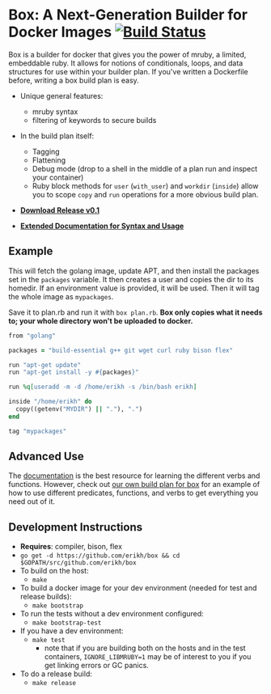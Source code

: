 # Box: A Next-Generation Builder for Docker Images [![Build Status](https://travis-ci.org/erikh/box.svg?branch=master)](https://travis-ci.org/erikh/box)

Box is a builder for docker that gives you the power of mruby, a limited,
embeddable ruby. It allows for notions of conditionals, loops, and data
structures for use within your builder plan. If you've written a Dockerfile
before, writing a box build plan is easy.

* Unique general features:
  * mruby syntax
  * filtering of keywords to secure builds
* In the build plan itself:
  * Tagging
  * Flattening
  * Debug mode (drop to a shell in the middle of a plan run and inspect your container)
  * Ruby block methods for `user` (`with_user`) and `workdir` (`inside`) allow
    you to scope `copy` and `run` operations for a more obvious build plan.

* **[Download Release v0.1](https://github.com/erikh/box/releases/tag/v0.1)**
* **[Extended Documentation for Syntax and Usage](https://erikh.github.io/box/)**

## Example

This will fetch the golang image, update APT, and then install the packages set
in the `packages` variable. It then creates a user and copies the dir to its
homedir. If an environment value is provided, it will be used. Then it will tag
the whole image as `mypackages`.

Save it to plan.rb and run it with `box plan.rb`. **Box only copies what it
needs to; your whole directory won't be uploaded to docker.**

```ruby
from "golang"

packages = "build-essential g++ git wget curl ruby bison flex"

run "apt-get update"
run "apt-get install -y #{packages}"

run %q[useradd -m -d /home/erikh -s /bin/bash erikh]

inside "/home/erikh" do
  copy((getenv("MYDIR") || "."), ".")
end

tag "mypackages"
```

## Advanced Use

The [documentation](https://erikh.github.io/box/) is the best resource for
learning the different verbs and functions. However, check out
[our own build plan for box](https://github.com/erikh/box/blob/master/build.rb)
for an example of how to use different predicates, functions, and verbs to
get everything you need out of it.

## Development Instructions

* **Requires**: compiler, bison, flex
* `go get -d https://github.com/erikh/box && cd $GOPATH/src/github.com/erikh/box`
* To build on the host:
  * `make`
* To build a docker image for your dev environment (needed for test and release builds):
  * `make bootstrap`
* To run the tests without a dev environment configured:
  * `make bootstrap-test`
* If you have a dev environment:
  * `make test`
    * note that if you are building both on the hosts and in the test
      containers, `IGNORE_LIBMRUBY=1` may be of interest to you if you get
      linking errors or GC panics.
* To do a release build:
  * `make release`
